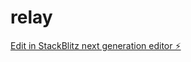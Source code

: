 # relay

[Edit in StackBlitz next generation editor ⚡️](https://stackblitz.com/~/github.com/Ma-san229/relay)